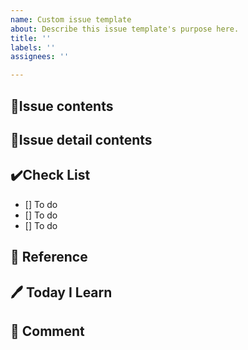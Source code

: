 ```yaml
---
name: Custom issue template
about: Describe this issue template's purpose here.
title: ''
labels: ''
assignees: ''

---
```


## 📄Issue contents

## 📝Issue detail contents

## ✔️Check List

- [] To do
- [] To do
- [] To do

## 🏴 Reference

## 🖊️ Today I Learn

## 💬 Comment

